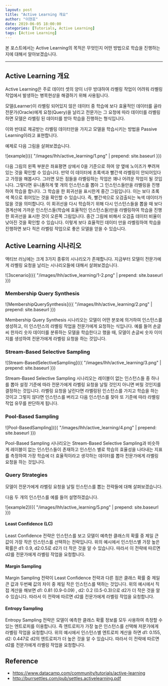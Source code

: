 ```yaml
---
layout: post
title: "Active Learning 개요"
author: "이현호"
date: 2019-06-05 18:00:00
categories: [Tutorials, Active Learning]
tags: [Active Learning]
---
```


본 포스트에서는 Active Learning의 목적은 무엇인지 어떤 방법으로 학습을 진행하는지에 대해서 알아보겠습니다.

---

## Active Learning 개요

Active Learning은 주로 데이터 셋의 양이 너무 방대하여 라벨링 작업이 어려워 라벨링 작업에서 발생하는 병목현상을 해결하기 위해 사용됩니다.

모델(Learner)이 라벨링 되어있지 않은 데이터 중 학습에 보다 효율적인 데이터를 골라 전문가(Oracle)에게 요청(Query)을 날리고 전문가는 그 요청에 따라 데이터를 라벨링하면 모델은 라벨링 된 데이터를 받아 학습을 진행하는 형식입니다.

이와 반대로 제공받는 라벨링 데이터만을 가지고 모델을 학습시키는 방법을 Passive Learning이라고 표현합니다.

예제로 다음 그림을 살펴보겠습니다.

![example]({{ "/images/lhh/active_learning/1.png" | prepend: site.baseurl }})

다음 그림의 왼쪽 부분은 좌표평면 상에서 0을 기준으로 하여 양 옆에 노이즈가 뿌려져 있는 것을 확인할 수 있습니다. 만약 이 데이터에 초록색과 빨간색 라벨링이 안되어있다고 가정을 해봅시다. 그러면 모든 점들을 라벨링하는 작업은 꽤나 어려운 작업이 될 것입니다. 그렇다면 유니폼하게 몇 개의 인스턴스를 뽑아 그 인스턴스들만을 라벨링을 진행하여 학습을 합니다. 그 학습을 한 회귀선을 표시한게 중간 그림입니다. 이는 보다 초록색 쪽으로 휘어있는 것을 확인할 수 있습니다. 즉, 빨간색으로 오검출되는 녹색 데이터가 많을 것을 의미합니다. 이 회귀선을 다시 학습하기 위해 다시 인스턴스들을 뽑을 때 보다 경계선에 가까운 인스턴스들(학습에 효율적인 인스턴스들)만을 라벨링하여 학습을 진행한 회귀선을 표시한 것이 오른쪽 그림입니다. 중간 그림에 비해서 오검출 데이터 비율이 낮아진 것을 확인할 수 있습니다. 이렇게 보다 효율적인 데이터 만을 라벨링하여 학습을 진행하면 보다 적은 라벨링 작업으로 좋은 모델을 얻을 수 있습니다.

## Active Learning 시나리오

액티브 러닝에는 크게 3가지 종류의 시나리오가 존재합니다. 지금부터 모델이 전문가에게 라벨링 요청을 날리는 시나리오들에 대해서 살펴보겠습니다.

![3scenario]({{ "/images/lhh/active_learning/1-2.png" | prepend: site.baseurl }})


### Membership Query Synthesis

![MembershipQuerySynthesis]({{ "/images/lhh/active_learning/2.png" | prepend: site.baseurl }})

Membership Query Synthesis 시나리오는 모델이 어떤 분포에 의거하여 인스턴스를 생성하고, 이 인스턴스의 라벨링 작업을 전문가에게 요청하는 식입니다. 예를 들어 손글씨 한자리 숫자 데이터를 분류하는 모델을 학습한다고 했을 때, 모델이 손글씨 숫자 이미지를 생성하여 전문가에게 라벨링 요청을 하는 것입니다.

### Stream-Based Selective Sampling

![Stream-BasedSelectiveSampling]({{ "/images/lhh/active_learning/3.png" | prepend: site.baseurl }})

Stream-Based Selective Sampling 시나리오는 레이블이 없는 인스턴스들 중 하나를 뽑아 설정 기준에 따라 전문가에게 라벨링 요청을 날릴 것인지 아니면 버릴 것인지를 결정하는 것입니다. 라벨링 요청을 날린다면 라벨링된 인스턴스를 가지고 학습을 하는 것이고 그렇지 않다면 인스턴스를 버리고 다음 인스턴스를 찾아 또 기준에 따라 라벨링 작업 유무를 판단하게 됩니다.

### Pool-Based Sampling

![Pool-BasedSampling]({{ "/images/lhh/active_learning/4.png" | prepend: site.baseurl }})

Pool-Based Sampling 시나리오는 Stream-Based Selective Sampling과 비슷하게 레이블이 없는 인스턴스들이 존재하고 인스턴스 별로 학습의 효율성을 나타내는 지표를 측정하여 가장 학습에 더 효율적이라고 생각하는 데이터를 뽑아 전문가에게 라벨링 요청을 하는 것입니다.

### Query Strategies

모델이 전문가에게 라벨링 요청을 날릴 인스턴스를 뽑는 전략들에 대해 살펴보겠습니다.

다음 두 개의 인스턴스를 예를 들어 설명하겠습니다.

![example2]({{ "/images/lhh/active_learning/5.png" | prepend: site.baseurl }})

#### Least Confidence (LC)

Least Confidence 전략은 인스턴스를 보고 모델이 예측한 클래스의 확률 중 제일 큰 값이 가장 작은 인스턴스를 선택하는 전략입니다. 위의 예시에서 인스턴스별 가장 높은 확률은 d1: 0.9, d2:0.5로 d2가 더 작은 것을 알 수 있습니다. 따라서 이 전략에 따르면 d2를 전문가에게 라벨링 작업을 요청합니다.

#### Margin Sampling

Margin Sampling 전략이 Least Confidence 전략과 다른 점은 클래스 확률 중 제일 큰 값과 두번째 값의 차이 중 제일 작은 인스턴스를 택하는 것입니다. 위의 예시에서 직접 계산을 해보면 d1: 0.81 (0.9-0.09) , d2: 0.2 (0.5-0.3)으로 d2가 더 작은 것을 알 수 있습니다. 따라서 이 전략에 따르면 d2를 전문가에게 라벨링 작업을 요청합니다.

#### Entropy Sampling

Entropy Sampling 전략은 모델이 예측한 클래스 확률 정보를 모두 사용하여 측정할 수 있는 엔트로피를 이용합니다. 즉 엔트로피가 가장 높은 인스턴스를 선택해 저문가에게 라벨링 작업을 요청합니다. 위의 예시에서 인스턴스별 엔트로피 계산을 하면 d1: 0.155, d2: 0.447로 d2의 엔트로피가 더 높은 것을 알 수 있습니다. 따라서 이 전략에 따르면 d2를 전문가에게 라벨링 작업을 요청합니다.


## Reference

- https://www.datacamp.com/community/tutorials/active-learning
- http://burrsettles.com/pub/settles.activelearning.pdf

